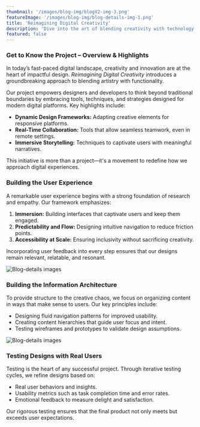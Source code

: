 ```yaml
---
thumbnail: '/images/blog-img/blogV2-img-3.png'
featureImage: '/images/blog-img/blog-details-img-1.png'
title: 'Reimagining Digital Creativity'
description: 'Dive into the art of blending creativity with technology to deliver unforgettable digital experiences.'
featured: false
---
```


### Get to Know the Project – Overview & Highlights

In today’s fast-paced digital landscape, creativity and innovation are at the heart of impactful design. _Reimagining Digital Creativity_ introduces a groundbreaking approach to blending artistry with functionality.

Our project empowers designers and developers to think beyond traditional boundaries by embracing tools, techniques, and strategies designed for modern digital platforms. Key highlights include:

- **Dynamic Design Frameworks:** Adapting creative elements for responsive platforms.
- **Real-Time Collaboration:** Tools that allow seamless teamwork, even in remote settings.
- **Immersive Storytelling:** Techniques to captivate users with meaningful narratives.

This initiative is more than a project—it's a movement to redefine how we approach digital experiences.

### Building the User Experience

A remarkable user experience begins with a strong foundation of research and empathy. Our framework emphasizes:

1. **Immersion:** Building interfaces that captivate users and keep them engaged.
2. **Predictability and Flow:** Designing intuitive navigation to reduce friction points.
3. **Accessibility at Scale:** Ensuring inclusivity without sacrificing creativity.

Incorporating user feedback into every step ensures that our designs remain relevant, relatable, and resonant.

![Blog-details images](/images/services/services-details-img.png)

### Building the Information Architecture

To provide structure to the creative chaos, we focus on organizing content in ways that make sense to users. Our key principles include:

- Designing fluid navigation patterns for improved usability.
- Creating content hierarchies that guide user focus and intent.
- Testing wireframes and prototypes to validate design assumptions.

![Blog-details images](/images/project-details/project-details-2-banner.png)

### Testing Designs with Real Users

Testing is the heart of any successful project. Through iterative testing cycles, we refine designs based on:

- Real user behaviors and insights.
- Usability metrics such as task completion time and error rates.
- Emotional feedback to measure delight and satisfaction.

Our rigorous testing ensures that the final product not only meets but exceeds user expectations.

